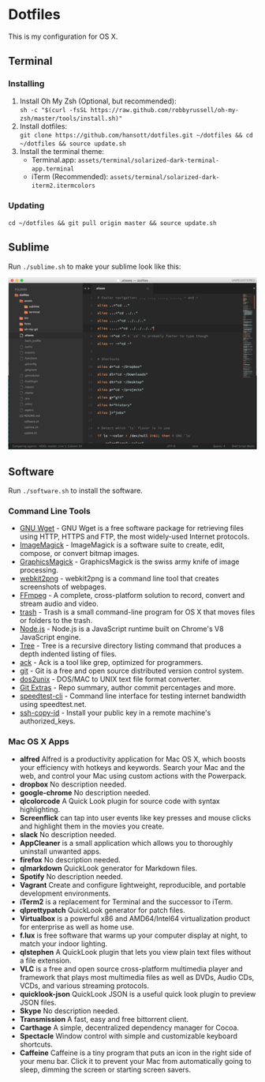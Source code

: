 # Dotfiles

This is my configuration for OS X.

## Terminal

### Installing

1. Install Oh My Zsh (Optional, but recommended):  
    `sh -c "$(curl -fsSL https://raw.github.com/robbyrussell/oh-my-zsh/master/tools/install.sh)"`
2. Install dotfiles:  
    `git clone https://github.com/hansott/dotfiles.git ~/dotfiles && cd ~/dotfiles && source update.sh`
3. Install the terminal theme:  
    * Terminal.app: `assets/terminal/solarized-dark-terminal-app.terminal`
    * iTerm (Recommended): `assets/terminal/solarized-dark-iterm2.itermcolors`

### Updating

`cd ~/dotfiles && git pull origin master && source update.sh`

## Sublime

Run `./sublime.sh` to make your sublime look like this:

![](assets/img/sublime.png)

## Software

Run `./software.sh` to install the software.

### Command Line Tools
* [GNU Wget](https://www.gnu.org/software/wget/) - GNU Wget is a free software package for retrieving files using HTTP, HTTPS and FTP, the most widely-used Internet protocols. 
* [ImageMagick](http://www.imagemagick.org/script/index.php) - ImageMagick is a software suite to create, edit, compose, or convert bitmap images.
* [GraphicsMagick](http://www.graphicsmagick.org/) - GraphicsMagick is the swiss army knife of image processing.
* [webkit2png](http://www.paulhammond.org/webkit2png/) - webkit2png is a command line tool that creates screenshots of webpages.
* [FFmpeg](https://ffmpeg.org/) - A complete, cross-platform solution to record, convert and stream audio and video.
* [trash](http://hasseg.org/trash/) - Trash is a small command-line program for OS X that moves files or folders to the trash.
* [Node.js](https://nodejs.org/) - Node.js is a JavaScript runtime built on Chrome's V8 JavaScript engine.
* [Tree](http://mama.indstate.edu/users/ice/tree/) - Tree is a recursive directory listing command that produces a depth indented listing of files.
* [ack](http://beyondgrep.com/) - Ack is a tool like grep, optimized for programmers.
* [git](http://www.git-scm.com/) - Git is a free and open source distributed version control system.
* [dos2unix](http://www.linuxcommand.org/man_pages/dos2unix1.html) - DOS/MAC to UNIX text file format converter.
* [Git Extras](https://github.com/tj/git-extras) - Repo summary, author commit percentages and more.
* [speedtest-cli](https://github.com/sivel/speedtest-cli) - Command line interface for testing internet bandwidth using speedtest.net.
* [ssh-copy-id](http://www.openssh.com/) - Install your public key in a remote machine's authorized_keys.

### Mac OS X Apps
* **alfred** Alfred is a productivity application for Mac OS X, which boosts your efficiency with hotkeys and keywords. Search your Mac and the web, and control your Mac using custom actions with the Powerpack.
* **dropbox** No description needed.
* **google-chrome** No description needed.
* **qlcolorcode** A Quick Look plugin for source code with syntax highlighting.
* **Screenflick** can tap into user events like key presses and mouse clicks and highlight them in the movies you create.
* **slack** No description needed.
* **AppCleaner** is a small application which allows you to thoroughly uninstall unwanted apps.
* **firefox** No description needed.
* **qlmarkdown** QuickLook generator for Markdown files.
* **Spotify** No description needed.
* **Vagrant** Create and configure lightweight, reproducible, and portable development environments.
* **iTerm2** is a replacement for Terminal and the successor to iTerm.
* **qlprettypatch** QuickLook generator for patch files.
* **Virtualbox** is a powerful x86 and AMD64/Intel64 virtualization product for enterprise as well as home use. 
* **f.lux** is free software that warms up your computer display at night, to match your indoor lighting.
* **qlstephen** A QuickLook plugin that lets you view plain text files without a file extension.
* **VLC** is a free and open source cross-platform multimedia player and framework that plays most multimedia files as well as DVDs, Audio CDs, VCDs, and various streaming protocols.
* **quicklook-json** QuickLook JSON is a useful quick look plugin to preview JSON files.
* **Skype** No description needed.
* **Transmission** A fast, easy and free bittorrent client.
* **Carthage** A simple, decentralized dependency manager for Cocoa.
* **Spectacle** Window control with simple and customizable keyboard shortcuts.
* **Caffeine** Caffeine is a tiny program that puts an icon in the right side of your menu bar. Click it to prevent your Mac from automatically going to sleep, dimming the screen or starting screen savers.

